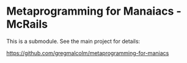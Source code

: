 # Metaprogramming for Manaiacs -  McRails

This is a submodule. See the main project for details:

https://github.com/gregmalcolm/metaprogramming-for-maniacs